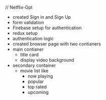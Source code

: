 // Netflix-Gpt
  - created Sign in and Sign Up 
  - form validation
  - Firebase setup for authentication
  - redux setup
  - authentication logic 
  - created browser page with two contianers
  - main contianer
     - title card
     - display video background 
  - secondary container
     - movie list like
        - now playing 
        - popular 
        - top rated
        - upcoming